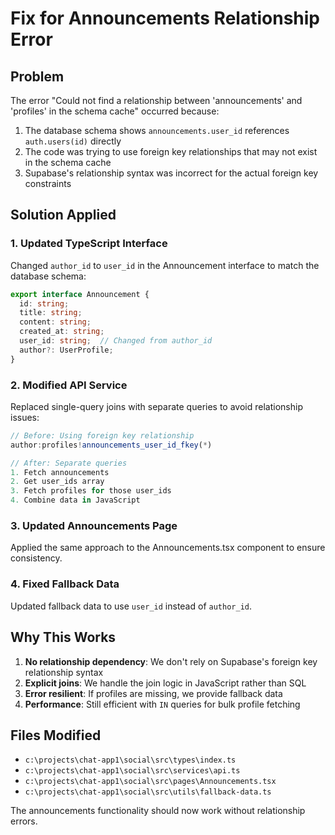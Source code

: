 # Fix for Announcements Relationship Error

## Problem
The error "Could not find a relationship between 'announcements' and 'profiles' in the schema cache" occurred because:

1. The database schema shows `announcements.user_id` references `auth.users(id)` directly
2. The code was trying to use foreign key relationships that may not exist in the schema cache
3. Supabase's relationship syntax was incorrect for the actual foreign key constraints

## Solution Applied

### 1. Updated TypeScript Interface
Changed `author_id` to `user_id` in the Announcement interface to match the database schema:

```typescript
export interface Announcement {
  id: string;
  title: string;
  content: string;
  created_at: string;
  user_id: string;  // Changed from author_id
  author?: UserProfile;
}
```

### 2. Modified API Service
Replaced single-query joins with separate queries to avoid relationship issues:

```typescript
// Before: Using foreign key relationship
author:profiles!announcements_user_id_fkey(*)

// After: Separate queries
1. Fetch announcements
2. Get user_ids array
3. Fetch profiles for those user_ids
4. Combine data in JavaScript
```

### 3. Updated Announcements Page
Applied the same approach to the Announcements.tsx component to ensure consistency.

### 4. Fixed Fallback Data
Updated fallback data to use `user_id` instead of `author_id`.

## Why This Works

1. **No relationship dependency**: We don't rely on Supabase's foreign key relationship syntax
2. **Explicit joins**: We handle the join logic in JavaScript rather than SQL
3. **Error resilient**: If profiles are missing, we provide fallback data
4. **Performance**: Still efficient with `IN` queries for bulk profile fetching

## Files Modified

- `c:\projects\chat-app1\social\src\types\index.ts`
- `c:\projects\chat-app1\social\src\services\api.ts`
- `c:\projects\chat-app1\social\src\pages\Announcements.tsx`
- `c:\projects\chat-app1\social\src\utils\fallback-data.ts`

The announcements functionality should now work without relationship errors.
